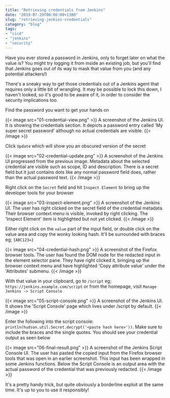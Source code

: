 ```yaml
---
title: "Retrieving credentials from Jenkins"
date: "2019-07-29T00:00:00+1300"
slug: "retrieving-jenkins-credentials"
category: "blog"
tags:
- "cicd"
- "jenkins"
- "security"
---
```


Have you ever stored a password in Jenkins, only to forget later on what the value is? You might try logging it from inside an existing job, but you'll find that Jenkins goes out of its way to mask that value from you (and any potential attackers!)

There's a sneaky way to get those credentials out of a Jenkins agent that requires only a little bit of wrangling. It may be possible to lock this down, I haven't looked, so it's good to be aware of it, in order to consider the security implications too.

Find the password you want to get your hands on

{{< image src="01-credential-view.png" >}}
  A screenshot of the Jenkins UI. It is showing the credentials section. It depicts a password entry called 'My super secret password' although no actual credentials are visible.
{{< /image >}}

Click `Update` which will show you an obscured version of the secret

{{< image src="02-credential-update.png" >}}
  A screenshot of the Jenkins UI progressed from the previous image. Metadata about the selected credential are visible such as scope, ID and description. There is a secret field but it just contains dots like any normal password field does, rather than the actual password text.
{{< /image >}}

Right click on the `Secret` field and hit `Inspect Element` to bring up the developer tools for your browser

{{< image src="03-inspect-element.png" >}}
  A screenshot of the Jenkins UI. The user has right clicked on the secret field of the credential metadata. Their browser context menu is visible, invoked by right clicking. The 'Inspect Element' item is highlighted but not yet clicked.
{{< /image >}}

Either right click on the `value` part of the input field, or double click on the value area and copy the wonky looking hash. It'll be surrounded with braces eg; `{ABC123=}`

{{< image src="04-credential-hash.png" >}}
  A screenshot of the Firefox browser tools. The user has found the DOM node for the redacted input in the element selector pane. They have right clicked it, bringing up the browser context menu and have highlighted 'Copy attribute value' under the 'Attributes' submenu.
{{< /image >}}

With that value in your clipboard, go to `/script` eg; `https://jenkins.example.com/script` or from the homepage, visit `Manage Jenkins -> Script Console`

{{< image src="05-script-console.png" >}}
  A screenshot of the Jenkins UI. It shows the 'Script Console' page which lives under /script by default.
{{< /image >}}

Enter the following into the script console: `println(hudson.util.Secret.decrypt('<paste hash here>'))`. Make sure to include the braces and the single quotes. You should see your credential output as seen below

{{< image src="06-final-result.png" >}}
  A screenshot of the Jenkins Script Console UI. The user has pasted the copied input from the Firefox browser tools that was open in an earlier screenshot. This input has been wrapped in some Jenkins functions. Below the Script Console is an output area with the actual password of the credential that was previously redacted.
{{< /image >}}

It's a pretty handy trick, but quite obviously a borderline exploit at the same time. It's up to you to use it responsibly!
